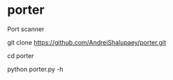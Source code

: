 # porter
Port scanner

git clone https://github.com/AndreiShalupaey/porter.git

cd porter

python porter.py -h

